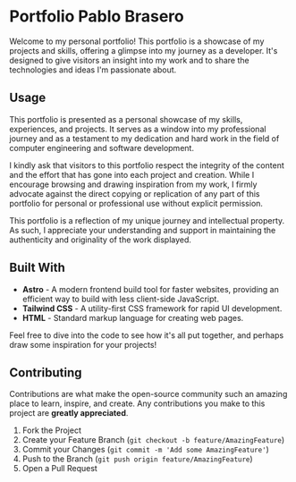 # Portfolio Pablo Brasero

Welcome to my personal portfolio! This portfolio is a showcase of my projects and skills, offering a glimpse into my journey as a developer. It's designed to give visitors an insight into my work and to share the technologies and ideas I'm passionate about.

## Usage

This portfolio is presented as a personal showcase of my skills, experiences, and projects. It serves as a window into my professional journey and as a testament to my dedication and hard work in the field of computer engineering and software development.

I kindly ask that visitors to this portfolio respect the integrity of the content and the effort that has gone into each project and creation. While I encourage browsing and drawing inspiration from my work, I firmly advocate against the direct copying or replication of any part of this portfolio for personal or professional use without explicit permission.

This portfolio is a reflection of my unique journey and intellectual property. As such, I appreciate your understanding and support in maintaining the authenticity and originality of the work displayed.


## Built With

- **Astro** - A modern frontend build tool for faster websites, providing an efficient way to build with less client-side JavaScript.
- **Tailwind CSS** - A utility-first CSS framework for rapid UI development.
- **HTML** - Standard markup language for creating web pages.

Feel free to dive into the code to see how it's all put together, and perhaps draw some inspiration for your projects!

## Contributing

Contributions are what make the open-source community such an amazing place to learn, inspire, and create. Any contributions you make to this project are **greatly appreciated**.

1. Fork the Project
2. Create your Feature Branch (`git checkout -b feature/AmazingFeature`)
3. Commit your Changes (`git commit -m 'Add some AmazingFeature'`)
4. Push to the Branch (`git push origin feature/AmazingFeature`)
5. Open a Pull Request